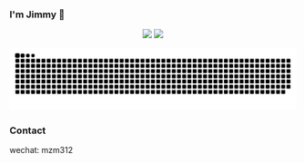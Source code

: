 ### I'm Jimmy 👋

<!--
**** is a ✨ _special_ ✨ repository because its `README.md` (this file) appears on your GitHub profile.

Here are some ideas to get you started:

- 🔭 I’m currently working on ...
- 🌱 I’m currently learning ...
- 👯 I’m looking to collaborate on ...
- 🤔 I’m looking for help with ...
- 💬 Ask me about ...
- 📫 How to reach me: ...
- 😄 Pronouns: ...
- ⚡ Fun fact: ...
 -->

<p align="center">
<img width="50%"  src="https://github-readme-stats.vercel.app/api?username=JimmyMa99&count_private=true&show_icons=true&include_all_commits=false&hide_border=true&hide_title=true" />
<img width="42%"  src="https://github-readme-streak-stats.herokuapp.com/?user=JimmyMa99&hide_border=true" />
</p>

<picture>
  <source media="(prefers-color-scheme: dark)" srcset="https://raw.githubusercontent.com/JimmyMa99/JimmyMa99/output/github-contribution-grid-snake-dark.svg">
  <source media="(prefers-color-scheme: light)" srcset="https://raw.githubusercontent.com/JimmyMa99/JimmyMa99/output/github-contribution-grid-snake.svg">
  <img alt="github contribution grid snake animation" src="https://raw.githubusercontent.com/JimmyMa99/JimmyMa99/output/github-contribution-grid-snake.svg">
</picture>






### Contact

wechat: mzm312
